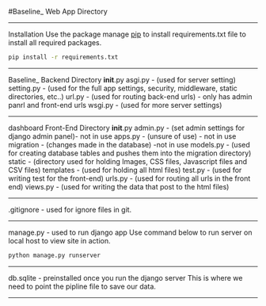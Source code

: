 #Baseline_
Web App Directory 
_____________________________________________
Installation
Use the package manage [pip](https://pip.pypa.io/en/stable/) to install requirements.txt file 
to install all required packages.
```bash
pip install -r requirements.txt
```
______________________________________________
Baseline_
    Backend Directory
        __init__.py
        asgi.py - (used for server setting)
         setting.py - (used for the full app settings, security, middleware, static directories, etc..)
        url.py - (used for routing back-end urls) - only has admin panrl and front-end urls
        wsgi.py - (used for more server settings)
_______________________________________________
dashboard
    Front-End Directory
        __init__.py
        admin.py - (set admin settings for django admin panel)- not in use
        apps.py - (unsure of use) - not in use
        migration - (changes made in the database) -not in use
        models.py - (used for creating database tables and pushes them into the migration directory)
        static - (directory used for holding Images, CSS files, Javascript files and CSV files)
        templates - (used for holding all html files)
        test.py - (used for writing test for the front-end)
        urls.py - (used for routing all urls in the front end)
        views.py - (used for writing the data that post to the html files) 
________________________________________________
.gitignore - used for ignore files in git.
________________________________________________
manage.py - used to run django app
Use command below to run server on local host to view site in action.
```bash
python manage.py runserver
```
_________________________________________________
db.sqlite - preinstalled once you run the django server
    This is where we need to point the pipline file to save our data.
_________________________________________________
